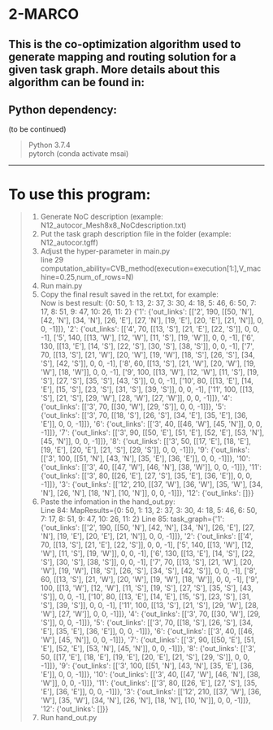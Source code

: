 # 2-MARCO
This is the co-optimization algorithm used to generate mapping and routing solution for a given task graph. More details about this algorithm can be found in:  
--------------------------------------------------------
## Python dependency:  
(to be continued)  
> Python 3.7.4  
> pytorch (conda activate msai)  
---------------------------
# To use this program:  
> 1. Generate NoC description (example: N12_autocor_Mesh8x8_NoCdescription.txt)   
> 2. Put the task graph description file in the folder (example: N12_autocor.tgff)  
> 3. Adjust the hyper-parameter in main.py  
        line 29 computation_ability=CVB_method(execution=execution[1:],V_machine=0.25,num_of_rows=N)
> 4. Run main.py
> 5. Copy the final result saved in the ret.txt, for example:  
    Now is best result:
    {0: 50, 1: 13, 2: 37, 3: 30, 4: 18, 5: 46, 6: 50, 7: 17, 8: 51, 9: 47, 10: 26, 11: 2}
    {'1': {'out_links': [['2', 190, [[50, 'N'], [42, 'N'], [34, 'N'], [26, 'E'], [27, 'N'], [19, 'E'], [20, 'E'], [21, 'N']], 0, 0, -1]]}, '2': {'out_links': [['4', 70, [[13, 'S'], [21, 'E'], [22, 'S']], 0, 0, -1], ['5', 140, [[13, 'W'], [12, 'W'], [11, 'S'], [19, 'W']], 0, 0, -1], ['6', 130, [[13, 'E'], [14, 'S'], [22, 'S'], [30, 'S'], [38, 'S']], 0, 0, -1], ['7', 70, [[13, 'S'], [21, 'W'], [20, 'W'], [19, 'W'], [18, 'S'], [26, 'S'], [34, 'S'], [42, 'S']], 0, 0, -1], ['8', 60, [[13, 'S'], [21, 'W'], [20, 'W'], [19, 'W'], [18, 'W']], 0, 0, -1], ['9', 100, [[13, 'W'], [12, 'W'], [11, 'S'], [19, 'S'], [27, 'S'], [35, 'S'], [43, 'S']], 0, 0, -1], ['10', 80, [[13, 'E'], [14, 'E'], [15, 'S'], [23, 'S'], [31, 'S'], [39, 'S']], 0, 0, -1], ['11', 100, [[13, 'S'], [21, 'S'], [29, 'W'], [28, 'W'], [27, 'W']], 0, 0, -1]]}, '4': {'out_links': [['3', 70, [[30, 'W'], [29, 'S']], 0, 0, -1]]}, '5': {'out_links': [['3', 70, [[18, 'S'], [26, 'S'], [34, 'E'], [35, 'E'], [36, 'E']], 0, 0, -1]]}, '6': {'out_links': [['3', 40, [[46, 'W'], [45, 'N']], 0, 0, -1]]}, '7': {'out_links': [['3', 90, [[50, 'E'], [51, 'E'], [52, 'E'], [53, 'N'], [45, 'N']], 0, 0, -1]]}, '8': {'out_links': [['3', 50, [[17, 'E'], [18, 'E'], [19, 'E'], [20, 'E'], [21, 'S'], [29, 'S']], 0, 0, -1]]}, '9': {'out_links': [['3', 100, [[51, 'N'], [43, 'N'], [35, 'E'], [36, 'E']], 0, 0, -1]]}, '10': {'out_links': [['3', 40, [[47, 'W'], [46, 'N'], [38, 'W']], 0, 0, -1]]}, '11': {'out_links': [['3', 80, [[26, 'E'], [27, 'S'], [35, 'E'], [36, 'E']], 0, 0, -1]]}, '3': {'out_links': [['12', 210, [[37, 'W'], [36, 'W'], [35, 'W'], [34, 'N'], [26, 'N'], [18, 'N'], [10, 'N']], 0, 0, -1]]}, '12': {'out_links': []}}
> 6. Paste the infomation in the hand_out.py:  
    Line 84: MapResults={0: 50, 1: 13, 2: 37, 3: 30, 4: 18, 5: 46, 6: 50, 7: 17, 8: 51, 9: 47, 10: 26, 11: 2}
    Line 85: task_graph={'1': {'out_links': [['2', 190, [[50, 'N'], [42, 'N'], [34, 'N'], [26, 'E'], [27, 'N'], [19, 'E'], [20, 'E'], [21, 'N']], 0, 0, -1]]}, '2': {'out_links': [['4', 70, [[13, 'S'], [21, 'E'], [22, 'S']], 0, 0, -1], ['5', 140, [[13, 'W'], [12, 'W'], [11, 'S'], [19, 'W']], 0, 0, -1], ['6', 130, [[13, 'E'], [14, 'S'], [22, 'S'], [30, 'S'], [38, 'S']], 0, 0, -1], ['7', 70, [[13, 'S'], [21, 'W'], [20, 'W'], [19, 'W'], [18, 'S'], [26, 'S'], [34, 'S'], [42, 'S']], 0, 0, -1], ['8', 60, [[13, 'S'], [21, 'W'], [20, 'W'], [19, 'W'], [18, 'W']], 0, 0, -1], ['9', 100, [[13, 'W'], [12, 'W'], [11, 'S'], [19, 'S'], [27, 'S'], [35, 'S'], [43, 'S']], 0, 0, -1], ['10', 80, [[13, 'E'], [14, 'E'], [15, 'S'], [23, 'S'], [31, 'S'], [39, 'S']], 0, 0, -1], ['11', 100, [[13, 'S'], [21, 'S'], [29, 'W'], [28, 'W'], [27, 'W']], 0, 0, -1]]}, '4': {'out_links': [['3', 70, [[30, 'W'], [29, 'S']], 0, 0, -1]]}, '5': {'out_links': [['3', 70, [[18, 'S'], [26, 'S'], [34, 'E'], [35, 'E'], [36, 'E']], 0, 0, -1]]}, '6': {'out_links': [['3', 40, [[46, 'W'], [45, 'N']], 0, 0, -1]]}, '7': {'out_links': [['3', 90, [[50, 'E'], [51, 'E'], [52, 'E'], [53, 'N'], [45, 'N']], 0, 0, -1]]}, '8': {'out_links': [['3', 50, [[17, 'E'], [18, 'E'], [19, 'E'], [20, 'E'], [21, 'S'], [29, 'S']], 0, 0, -1]]}, '9': {'out_links': [['3', 100, [[51, 'N'], [43, 'N'], [35, 'E'], [36, 'E']], 0, 0, -1]]}, '10': {'out_links': [['3', 40, [[47, 'W'], [46, 'N'], [38, 'W']], 0, 0, -1]]}, '11': {'out_links': [['3', 80, [[26, 'E'], [27, 'S'], [35, 'E'], [36, 'E']], 0, 0, -1]]}, '3': {'out_links': [['12', 210, [[37, 'W'], [36, 'W'], [35, 'W'], [34, 'N'], [26, 'N'], [18, 'N'], [10, 'N']], 0, 0, -1]]}, '12': {'out_links': []}}
> 7. Run hand_out.py